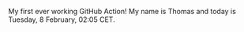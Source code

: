 My first ever working GitHub Action!
My name is Thomas and today is Tuesday, 8 February, 02:05 CET. 
